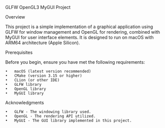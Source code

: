 GLFW OpenGL3 MyGUI Project

Overview

This project is a simple implementation of a graphical application using GLFW for window management and OpenGL for rendering, combined with MyGUI for user interface elements. It is designed to run on macOS with ARM64 architecture (Apple Silicon).

Prerequisites

Before you begin, ensure you have met the following requirements:

	•	macOS (latest version recommended)
	•	CMake (version 3.15 or higher)
	•	CLion (or other IDE)
	•	GLFW library
	•	OpenGL library
	•	MyGUI library

Acknowledgments

	•	GLFW - The windowing library used.
	•	OpenGL - The rendering API utilized.
	•	MyGUI - The GUI library implemented in this project.
